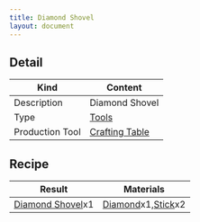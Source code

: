 ```yaml
---
title: Diamond Shovel
layout: document
---
```

## Detail

|Kind|Content|
|---|---|
|Description|Diamond Shovel|
|Type|[Tools](Tools)|
|Production Tool|[Crafting Table](Crafting_Table)|

## Recipe

|Result|Materials|
|---|---|
|[Diamond Shovel](Diamond_Shovel)x1|[Diamond](Diamond)x1,[Stick](Stick)x2|
